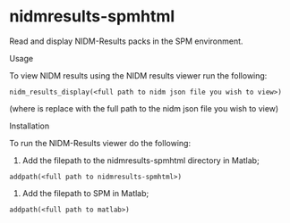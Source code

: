 # nidmresults-spmhtml

Read and display NIDM-Results packs in the SPM environment.

Usage

To view NIDM results using the NIDM results viewer run the following:
 ```
 nidm_results_display(<full path to nidm json file you wish to view>)
 ```
(where <full path to nidm json file you wish to view> is replace with the full path to the nidm json file you wish to view)

Installation

To run the NIDM-Results viewer do the following:

1. Add the filepath to the nidmresults-spmhtml directory in Matlab;
 ```
 addpath(<full path to nidmresults-spmhtml>)
 ```
1. Add the filepath to SPM in Matlab;
 ```
 addpath(<full path to matlab>)
 ```
